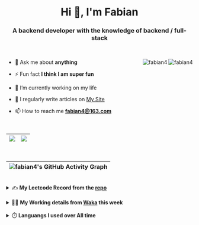 <h1 align="center">Hi 👋, I'm Fabian</h1>
<h3 align="center">A backend developer with the knowledge of backend / full-stack</h3>

<br/>

<img align="right" src="https://komarev.com/ghpvc/?username=fabian4&label=views&color=0e75b6&style=flat" alt="fabian4" /><img align="right" src="https://img.shields.io/badge/Author-fabian4-orange?logo=Dark%20Reader" alt="fabian4" />


- 💬 Ask me about **anything**

- ⚡ Fun fact **I think I am super fun**

- 🔭 I’m currently working on my life

- 📝 I regularly write articles on [My Site](https://fabian4.site/)

- 📫 How to reach me **fabian4@163.com**


<!-- - 🌱 I’m currently learning **JavaScript** and **typescript** -->

<!-- - 📄 Know about my Daily details on [My Personal Blog Galllery](https://fabian4.github.io/gallery/) -->

<br/>

|  <img align="center" src="https://github-readme-streak-stats.herokuapp.com/?user=fabian4&theme=gruvbox_duo&currStreakNum=2FD3EB&fire=pink&sideLabels=F00&hide_border=true&date_format=[Y.]n.j" /> |  <img align="center" src="https://github-readme-stats.vercel.app/api/top-langs/?username=fabian4&layout=compact&theme=buefy&hide_border=true" /> |
| ------------- | ------------- |

<!-- | <img align="center" src="https://github-readme-stats.vercel.app/api?username=fabian4&count_private=true&show_icons=true&theme=flag-india&show_owner=true&hide_border=true" /> | <img align="center" src="https://github-readme-stats.vercel.app/api/top-langs/?username=fabian4&layout=compact&theme=buefy&hide_border=true&exclude_repo=jdk,jdk-source-learning,spring-framework,netty,jdk,fabian4.github.io,wechaty.js.org,sofa-bolt" /> | <img align="center" src="https://github-readme-streak-stats.herokuapp.com/?user=fabian4&theme=gruvbox_duo&currStreakNum=2FD3EB&fire=pink&sideLabels=F00&hide_border=true&date_format=[Y.]n.j" /> |
| ------------- | ------------- | ------------- | -->

<br/>

|![fabian4's GitHub Activity Graph](https://activity-graph.herokuapp.com/graph?username=fabian4&theme=github-light&area=true)|
| --- |

<br/>
<details>
  <summary>✍️ <b>My Leetcode Record from the <a href="https://github.com/fabian4/leetcode">repo</a></b></summary>
 
 ---
  
  |[![Leetcode Stats](https://leetcode.card.workers.dev/?username=fabianbao&border=0&site=cn)](https://leetcode-cn.com/u/fabianbao/)|
  | ------------- |
  
<!-- |[![Leetcode Stats](https://leetcode.card.workers.dev/?username=fabianbao&border=0&site=cn)](https://leetcode-cn.com/u/fabianbao/)|[![fabian's LeetCode Stats](https://leetcode-stats.vercel.app/api?username=fabian&theme=Light)](https://leetcode-cn.com/u/fabianbao/)|
| ------------- | ------------- | -->
  
</details>

<br/>

<details>
  <summary>👨‍💻 <b>My Working details from <a href="https://wakatime.com/@fabian4">Waka</a> this week</b></summary>

---

<!--START_SECTION:waka-->
![Code Time](http://img.shields.io/badge/Code%20Time-262%20hrs%203%20mins-blue)

**I'm an Early 🐤** 

```text
🌞 Morning    176 commits    █████░░░░░░░░░░░░░░░░░░░░   20.56% 
🌆 Daytime    315 commits    █████████░░░░░░░░░░░░░░░░   36.8% 
🌃 Evening    349 commits    ██████████░░░░░░░░░░░░░░░   40.77% 
🌙 Night      16 commits     ░░░░░░░░░░░░░░░░░░░░░░░░░   1.87%

```
📅 **I'm Most Productive on Thursday** 

```text
Monday       139 commits    ████░░░░░░░░░░░░░░░░░░░░░   16.24% 
Tuesday      122 commits    ███░░░░░░░░░░░░░░░░░░░░░░   14.25% 
Wednesday    148 commits    ████░░░░░░░░░░░░░░░░░░░░░   17.29% 
Thursday     150 commits    ████░░░░░░░░░░░░░░░░░░░░░   17.52% 
Friday       115 commits    ███░░░░░░░░░░░░░░░░░░░░░░   13.43% 
Saturday     70 commits     ██░░░░░░░░░░░░░░░░░░░░░░░   8.18% 
Sunday       112 commits    ███░░░░░░░░░░░░░░░░░░░░░░   13.08%

```


📊 **This Week I Spent My Time On** 

```text
💬 Programming Languages: 
TypeScript               1 hr 47 mins        ███████████████████░░░░░░   79.49% 
Markdown                 21 mins             ████░░░░░░░░░░░░░░░░░░░░░   16.09% 
JSON                     5 mins              █░░░░░░░░░░░░░░░░░░░░░░░░   4.42%

🔥 Editors: 
WebStorm                 2 hrs 15 mins       █████████████████████████   100.0%

💻 Operating System: 
Windows                  2 hrs 15 mins       █████████████████████████   100.0%

```


<!--END_SECTION:waka-->
  
</details>

<br/>

<details>
  <summary>⏱️ <b>Languangs I used over All time</b></summary>
  
---
  
![languages all time](https://wakatime.com/share/@32ef5ac6-eac5-4886-805c-ce9fe059857e/efc24c85-e478-4696-bcbd-c5669145b831.svg)
  
</details>
